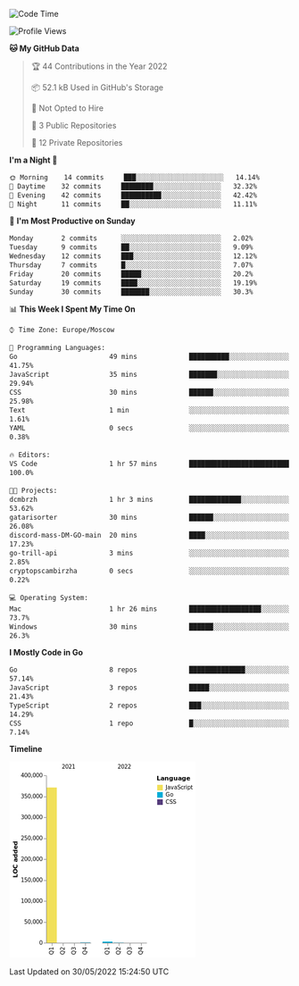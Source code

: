 <!--START_SECTION:waka-->
![Code Time](http://img.shields.io/badge/Code%20Time-318%20hrs%2015%20mins-blue)

![Profile Views](http://img.shields.io/badge/Profile%20Views-0-blue)

**🐱 My GitHub Data** 

> 🏆 44 Contributions in the Year 2022
 > 
> 📦 52.1 kB Used in GitHub's Storage 
 > 
> 🚫 Not Opted to Hire
 > 
> 📜 3 Public Repositories 
 > 
> 🔑 12 Private Repositories  
 > 
**I'm a Night 🦉** 

```text
🌞 Morning    14 commits     ███░░░░░░░░░░░░░░░░░░░░░░   14.14% 
🌆 Daytime    32 commits     ████████░░░░░░░░░░░░░░░░░   32.32% 
🌃 Evening    42 commits     ██████████░░░░░░░░░░░░░░░   42.42% 
🌙 Night      11 commits     ██░░░░░░░░░░░░░░░░░░░░░░░   11.11%

```
📅 **I'm Most Productive on Sunday** 

```text
Monday       2 commits      ░░░░░░░░░░░░░░░░░░░░░░░░░   2.02% 
Tuesday      9 commits      ██░░░░░░░░░░░░░░░░░░░░░░░   9.09% 
Wednesday    12 commits     ███░░░░░░░░░░░░░░░░░░░░░░   12.12% 
Thursday     7 commits      █░░░░░░░░░░░░░░░░░░░░░░░░   7.07% 
Friday       20 commits     █████░░░░░░░░░░░░░░░░░░░░   20.2% 
Saturday     19 commits     ████░░░░░░░░░░░░░░░░░░░░░   19.19% 
Sunday       30 commits     ███████░░░░░░░░░░░░░░░░░░   30.3%

```


📊 **This Week I Spent My Time On** 

```text
⌚︎ Time Zone: Europe/Moscow

💬 Programming Languages: 
Go                       49 mins             ██████████░░░░░░░░░░░░░░░   41.75% 
JavaScript               35 mins             ███████░░░░░░░░░░░░░░░░░░   29.94% 
CSS                      30 mins             ██████░░░░░░░░░░░░░░░░░░░   25.98% 
Text                     1 min               ░░░░░░░░░░░░░░░░░░░░░░░░░   1.61% 
YAML                     0 secs              ░░░░░░░░░░░░░░░░░░░░░░░░░   0.38%

🔥 Editors: 
VS Code                  1 hr 57 mins        █████████████████████████   100.0%

🐱‍💻 Projects: 
dcmbrzh                  1 hr 3 mins         █████████████░░░░░░░░░░░░   53.62% 
gatarisorter             30 mins             ██████░░░░░░░░░░░░░░░░░░░   26.08% 
discord-mass-DM-GO-main  20 mins             ████░░░░░░░░░░░░░░░░░░░░░   17.23% 
go-trill-api             3 mins              ░░░░░░░░░░░░░░░░░░░░░░░░░   2.85% 
cryptopscambirzha        0 secs              ░░░░░░░░░░░░░░░░░░░░░░░░░   0.22%

💻 Operating System: 
Mac                      1 hr 26 mins        ██████████████████░░░░░░░   73.7% 
Windows                  30 mins             ██████░░░░░░░░░░░░░░░░░░░   26.3%

```

**I Mostly Code in Go** 

```text
Go                       8 repos             ██████████████░░░░░░░░░░░   57.14% 
JavaScript               3 repos             █████░░░░░░░░░░░░░░░░░░░░   21.43% 
TypeScript               2 repos             ███░░░░░░░░░░░░░░░░░░░░░░   14.29% 
CSS                      1 repo              █░░░░░░░░░░░░░░░░░░░░░░░░   7.14%

```


**Timeline**

![Chart not found](https://raw.githubusercontent.com/jeezft/jeezft/main/charts/bar_graph.png) 


 Last Updated on 30/05/2022 15:24:50 UTC
<!--END_SECTION:waka-->
